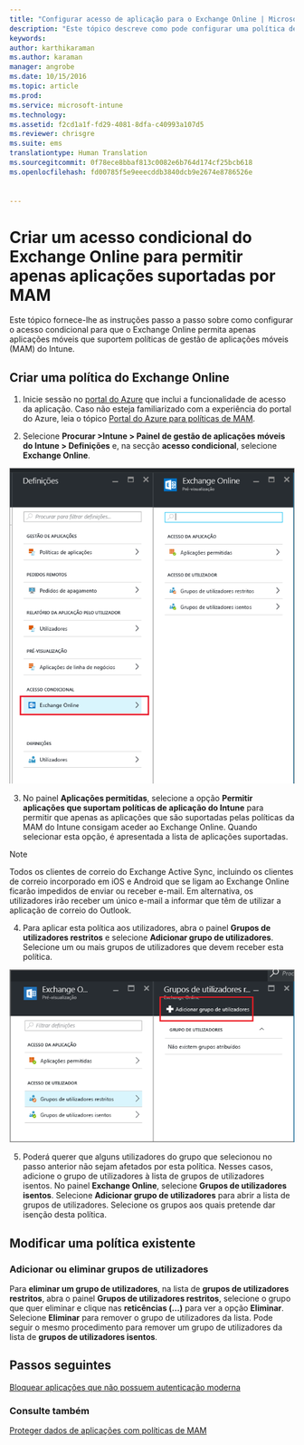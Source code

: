 ```yaml
---
title: "Configurar acesso de aplicação para o Exchange Online | Microsoft Intune"
description: "Este tópico descreve como pode configurar uma política de acesso condicional para aplicações MAM."
keywords: 
author: karthikaraman
ms.author: karaman
manager: angrobe
ms.date: 10/15/2016
ms.topic: article
ms.prod: 
ms.service: microsoft-intune
ms.technology: 
ms.assetid: f2cd1a1f-fd29-4081-8dfa-c40993a107d5
ms.reviewer: chrisgre
ms.suite: ems
translationtype: Human Translation
ms.sourcegitcommit: 0f78ece8bbaf813c0082e6b764d174cf25bcb618
ms.openlocfilehash: fd00785f5e9eeecddb3840dcb9e2674e8786526e


---
```


# Criar um acesso condicional do Exchange Online para permitir apenas aplicações suportadas por MAM
Este tópico fornece-lhe as instruções passo a passo sobre como configurar o acesso condicional para que o Exchange Online permita apenas aplicações móveis que suportem políticas de gestão de aplicações móveis (MAM) do Intune.


## Criar uma política do Exchange Online
1.  Inicie sessão no [portal do Azure](portal.azure.com) que inclui a funcionalidade de acesso da aplicação. Caso não esteja familiarizado com a experiência do portal do Azure, leia o tópico [Portal do Azure para políticas de MAM](azure-portal-for-microsoft-intune-mam-policies.md).

2.  Selecione **Procurar >Intune > Painel de gestão de aplicações móveis do Intune > Definições** e, na secção **acesso condicional**, selecione **Exchange Online**.

  ![Captura de ecrã do painel de definições a mostrar a secção de acesso condicional com a opção Exchange Online realçada](../media/mam-ca-settings-exo.png)

3.  No painel **Aplicações permitidas**, selecione a opção **Permitir aplicações que suportam políticas de aplicação do Intune** para permitir que apenas as aplicações que são suportadas pelas políticas da MAM do Intune consigam aceder ao Exchange Online. Quando selecionar esta opção, é apresentada a lista de aplicações suportadas.

  >[!NOTE]
  >Todos os clientes de correio do Exchange Active Sync, incluindo os clientes de correio incorporado em iOS e Android que se ligam ao Exchange Online ficarão impedidos de enviar ou receber e-mail. Em alternativa, os utilizadores irão receber um único e-mail a informar que têm de utilizar a aplicação de correio do Outlook. 
4.   Para aplicar esta política aos utilizadores, abra o painel **Grupos de utilizadores restritos** e selecione **Adicionar grupo de utilizadores**. Selecione um ou mais grupos de utilizadores que devem receber esta política.

  ![Captura de ecrã do painel de grupos de utilizadores restritos com a opção adicionar grupo de utilizadores realçada](../media/mam-ca-add-user-group.png)

5.  Poderá querer que alguns utilizadores do grupo que selecionou no passo anterior não sejam afetados por esta política. Nesses casos, adicione o grupo de utilizadores à lista de grupos de utilizadores isentos. No painel **Exchange Online**, selecione **Grupos de utilizadores isentos**. Selecione **Adicionar grupo de utilizadores** para abrir a lista de grupos de utilizadores. Selecione os grupos aos quais pretende dar isenção desta política.  

## Modificar uma política existente
### Adicionar ou eliminar grupos de utilizadores

Para **eliminar um grupo de utilizadores**, na lista de **grupos de utilizadores restritos**, abra o painel **Grupos de utilizadores restritos**, selecione o grupo que quer eliminar e clique nas **reticências (...)** para ver a opção **Eliminar**. Selecione **Eliminar** para remover o grupo de utilizadores da lista. Pode seguir o mesmo procedimento para remover um grupo de utilizadores da lista de **grupos de utilizadores isentos**.


## Passos seguintes
[Bloquear aplicações que não possuem autenticação moderna](block-apps-with-no-modern-authentication.md)
### Consulte também
[Proteger dados de aplicações com políticas de MAM](protect-app-data-using-mobile-app-management-policies-with-microsoft-intune.md)



<!--HONumber=Oct16_HO2-->


